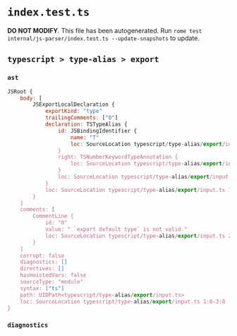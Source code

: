 # `index.test.ts`

**DO NOT MODIFY**. This file has been autogenerated. Run `rome test internal/js-parser/index.test.ts --update-snapshots` to update.

## `typescript > type-alias > export`

### `ast`

```javascript
JSRoot {
	body: [
		JSExportLocalDeclaration {
			exportKind: "type"
			trailingComments: ["0"]
			declaration: TSTypeAlias {
				id: JSBindingIdentifier {
					name: "T"
					loc: SourceLocation typescript/type-alias/export/input.ts 1:12-1:13 (T)
				}
				right: TSNumberKeywordTypeAnnotation {
					loc: SourceLocation typescript/type-alias/export/input.ts 1:16-1:22
				}
				loc: SourceLocation typescript/type-alias/export/input.ts 1:7-1:23
			}
			loc: SourceLocation typescript/type-alias/export/input.ts 1:0-1:23
		}
	]
	comments: [
		CommentLine {
			id: "0"
			value: " `export default type` is not valid."
			loc: SourceLocation typescript/type-alias/export/input.ts 2:0-2:38
		}
	]
	corrupt: false
	diagnostics: []
	directives: []
	hasHoistedVars: false
	sourceType: "module"
	syntax: ["ts"]
	path: UIDPath<typescript/type-alias/export/input.ts>
	loc: SourceLocation typescript/type-alias/export/input.ts 1:0-3:0
}
```

### `diagnostics`

```

```
